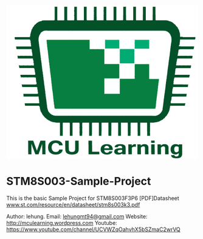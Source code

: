 ![alt text](https://raw.githubusercontent.com/lehungmt94/STM8S003-Sample-Project/master/MCULearning.png "MCULearning Logo")
# STM8S003-Sample-Project
This is the basic Sample Project for STM8S003F3P6
[PDF]Datasheet<br />
www.st.com/resource/en/datasheet/stm8s003k3.pdf

Author: lehung.
Email: lehungmt94@gmail.com
Website: http://mculearning.wordpress.com
Youtube: https://www.youtube.com/channel/UCVWZqOahvhX5bSZmaC2wrVQ


